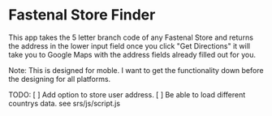 # Fastenal Store Finder

This app takes the 5 letter branch code of any Fastenal Store and returns the address in the lower input field once you click "Get Directions" it will take you to Google Maps with the address fields already filled out for you. 

Note: This is designed for moble. I want to get the functionality down before the designing for all platforms. 

TODO: 
[ ] Add option to store user address.
[ ] Be able to load different countrys data. see srs/js/script.js